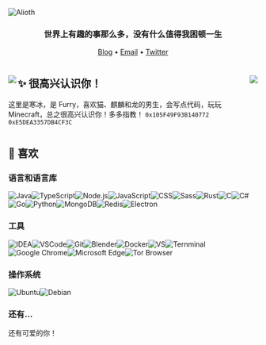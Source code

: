 ![Alioth](https://picture.hanbings.com/2022/05/24/88eb3a319991f.jpg)

<h3 align="center">世界上有趣的事那么多，没有什么值得我困顿一生</h3>

<p align="center">
  <a target="_blank" href="https://blog.hanbings.io/">Blog</a> •
  <a target="_blank" href="mailto:hanbings@hanbings.io">Email</a> •
  <a target="_blank" href="https://twitter.com/IceCatHanbings">Twitter</a>
</p>

#    
<img align="left" src="https://github-readme-stats.vercel.app/api?username=hanbings&show_icons=true">

<img align="right" src="https://github-readme-stats.vercel.app/api/top-langs/?username=hanbings&layout=compact&hide=html,css,less,scss&langs_count=8&theme=tokyonight&hide_title=true">

## ✨ 很高兴认识你！
这里是寒冰，是 Furry，喜欢猫、麒麟和龙的男生，会写点代码，玩玩 Minecraft，总之很高兴认识你！多多指教！
`0x105F49F93B140772` `0xE5DEA3357DB4CF3C`

# 

## 🎯 喜欢

### 语言和语言库
![Java](https://img.shields.io/badge/Java-ED8B00?style=for-the-badge&logo=java&logoColor=white)![TypeScript](https://img.shields.io/badge/TypeScript-007ACC?style=for-the-badge&logo=typescript&logoColor=white)![Node.js](https://img.shields.io/badge/Node.js-43853D?style=for-the-badge&logo=node.js&logoColor=white)![JavaScript](https://img.shields.io/badge/JavaScript-F7DF1E?style=for-the-badge&logo=javascript&logoColor=black)![CSS](https://img.shields.io/badge/CSS-239120?&style=for-the-badge&logo=css3&logoColor=white)![Sass](https://img.shields.io/badge/Sass-CC6699?style=for-the-badge&logo=sass&logoColor=white)![Rust](https://img.shields.io/badge/Rust-000000?style=for-the-badge&logo=rust&logoColor=white)![C](https://img.shields.io/badge/C-00599C?style=for-the-badge&logo=c&logoColor=white)![C#](https://img.shields.io/badge/C%23-239120?style=for-the-badge&logo=c-sharp&logoColor=white)![Go](https://img.shields.io/badge/Go-00ADD8?style=for-the-badge&logo=go&logoColor=white)![Python](https://img.shields.io/static/v1?style=for-the-badge&message=Python&color=336e9d&logo=Python&logoColor=ffffff&label=)![MongoDB](https://img.shields.io/badge/MongoDB-4EA94B?style=for-the-badge&logo=mongodb&logoColor=white)![Redis](https://img.shields.io/badge/redis-%23DD0031.svg?&style=for-the-badge&logo=redis&logoColor=white)![Electron](https://img.shields.io/static/v1?style=for-the-badge&message=Electron&color=2b2e3b&logo=Electron&logoColor=ffffff&label=)
### 工具
![IDEA](https://img.shields.io/badge/IntelliJ_IDEA-000000.svg?style=for-the-badge&logo=intellij-idea&logoColor=white)![VSCode](https://img.shields.io/badge/Visual_Studio_Code-0078D4?style=for-the-badge&logo=visual%20studio%20code&logoColor=white)![Git](https://img.shields.io/badge/GIT-E44C30?style=for-the-badge&logo=git&logoColor=white)![Blender](https://img.shields.io/badge/blender-%23F5792A.svg?style=for-the-badge&logo=blender&logoColor=white)![Docker](https://img.shields.io/badge/Docker-2CA5E0?style=for-the-badge&logo=docker&logoColor=white)![VS](https://img.shields.io/badge/Visual_Studio-5C2D91?style=for-the-badge&logo=visual%20studio&logoColor=white)![Ternminal](https://img.shields.io/badge/windows%20terminal-4D4D4D?style=for-the-badge&logo=windows%20terminal&logoColor=white)![Google Chrome](https://img.shields.io/badge/Google_chrome-4285F4?style=for-the-badge&logo=Google-chrome&logoColor=white)![Microsoft Edge](https://img.shields.io/badge/Microsoft_Edge-0078D7?style=for-the-badge&logo=Microsoft-edge&logoColor=white)![Tor Browser](https://img.shields.io/badge/Tor_Browser-7D4698?style=for-the-badge&logo=Tor-Browser&logoColor=white)
### 操作系统
![Ubuntu](https://img.shields.io/static/v1?style=for-the-badge&message=Ubuntu&color=d64614&logo=Ubuntu&logoColor=ffffff&label=)![Debian](https://img.shields.io/static/v1?style=for-the-badge&message=Debian&color=A81D33&logo=Debian&logoColor=ffffff&label=)
### 还有...
还有可爱的你！